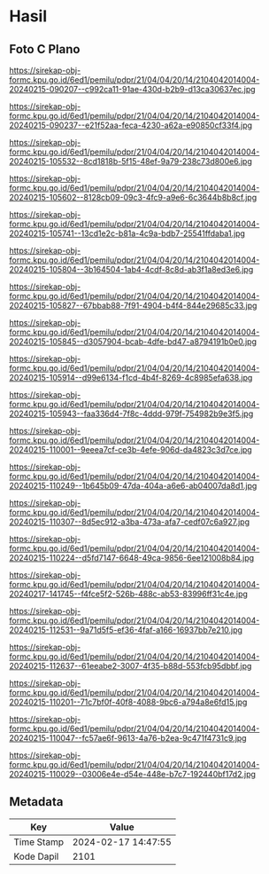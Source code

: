 # Hasil

## Foto C Plano

https://sirekap-obj-formc.kpu.go.id/6ed1/pemilu/pdpr/21/04/04/20/14/2104042014004-20240215-090207--c992ca11-91ae-430d-b2b9-d13ca30637ec.jpg

https://sirekap-obj-formc.kpu.go.id/6ed1/pemilu/pdpr/21/04/04/20/14/2104042014004-20240215-090237--e21f52aa-feca-4230-a62a-e90850cf33f4.jpg

https://sirekap-obj-formc.kpu.go.id/6ed1/pemilu/pdpr/21/04/04/20/14/2104042014004-20240215-105532--8cd1818b-5f15-48ef-9a79-238c73d800e6.jpg

https://sirekap-obj-formc.kpu.go.id/6ed1/pemilu/pdpr/21/04/04/20/14/2104042014004-20240215-105602--8128cb09-09c3-4fc9-a9e6-6c3644b8b8cf.jpg

https://sirekap-obj-formc.kpu.go.id/6ed1/pemilu/pdpr/21/04/04/20/14/2104042014004-20240215-105741--13cd1e2c-b81a-4c9a-bdb7-25541ffdaba1.jpg

https://sirekap-obj-formc.kpu.go.id/6ed1/pemilu/pdpr/21/04/04/20/14/2104042014004-20240215-105804--3b164504-1ab4-4cdf-8c8d-ab3f1a8ed3e6.jpg

https://sirekap-obj-formc.kpu.go.id/6ed1/pemilu/pdpr/21/04/04/20/14/2104042014004-20240215-105827--67bbab88-7f91-4904-b4f4-844e29685c33.jpg

https://sirekap-obj-formc.kpu.go.id/6ed1/pemilu/pdpr/21/04/04/20/14/2104042014004-20240215-105845--d3057904-bcab-4dfe-bd47-a8794191b0e0.jpg

https://sirekap-obj-formc.kpu.go.id/6ed1/pemilu/pdpr/21/04/04/20/14/2104042014004-20240215-105914--d99e6134-f1cd-4b4f-8269-4c8985efa638.jpg

https://sirekap-obj-formc.kpu.go.id/6ed1/pemilu/pdpr/21/04/04/20/14/2104042014004-20240215-105943--faa336d4-7f8c-4ddd-979f-754982b9e3f5.jpg

https://sirekap-obj-formc.kpu.go.id/6ed1/pemilu/pdpr/21/04/04/20/14/2104042014004-20240215-110001--9eeea7cf-ce3b-4efe-906d-da4823c3d7ce.jpg

https://sirekap-obj-formc.kpu.go.id/6ed1/pemilu/pdpr/21/04/04/20/14/2104042014004-20240215-110249--1b645b09-47da-404a-a6e6-ab04007da8d1.jpg

https://sirekap-obj-formc.kpu.go.id/6ed1/pemilu/pdpr/21/04/04/20/14/2104042014004-20240215-110307--8d5ec912-a3ba-473a-afa7-cedf07c6a927.jpg

https://sirekap-obj-formc.kpu.go.id/6ed1/pemilu/pdpr/21/04/04/20/14/2104042014004-20240215-110224--d5fd7147-6648-49ca-9856-6ee121008b84.jpg

https://sirekap-obj-formc.kpu.go.id/6ed1/pemilu/pdpr/21/04/04/20/14/2104042014004-20240217-141745--f4fce5f2-526b-488c-ab53-83996ff31c4e.jpg

https://sirekap-obj-formc.kpu.go.id/6ed1/pemilu/pdpr/21/04/04/20/14/2104042014004-20240215-112531--9a71d5f5-ef36-4faf-a166-16937bb7e210.jpg

https://sirekap-obj-formc.kpu.go.id/6ed1/pemilu/pdpr/21/04/04/20/14/2104042014004-20240215-112637--61eeabe2-3007-4f35-b88d-553fcb95dbbf.jpg

https://sirekap-obj-formc.kpu.go.id/6ed1/pemilu/pdpr/21/04/04/20/14/2104042014004-20240215-110201--71c7bf0f-40f8-4088-9bc6-a794a8e6fd15.jpg

https://sirekap-obj-formc.kpu.go.id/6ed1/pemilu/pdpr/21/04/04/20/14/2104042014004-20240215-110047--fc57ae6f-9613-4a76-b2ea-9c471f4731c9.jpg

https://sirekap-obj-formc.kpu.go.id/6ed1/pemilu/pdpr/21/04/04/20/14/2104042014004-20240215-110029--03006e4e-d54e-448e-b7c7-192440bf17d2.jpg


## Metadata

| Key        | Value               |
| ---------- | ------------------- |
| Time Stamp | 2024-02-17 14:47:55 |
| Kode Dapil | 2101                |




